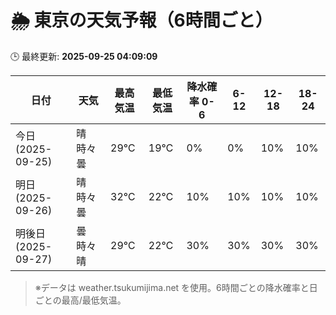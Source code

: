 # 🌦️ 東京の天気予報（6時間ごと）

🕒 最終更新: **2025-09-25 04:09:09**

| 日付 | 天気 | 最高気温 | 最低気温 | 降水確率 0-6 | 6-12 | 12-18 | 18-24 |
|------|------|----------|----------|------------|------|------|------|
| 今日 (2025-09-25) | 晴時々曇 | 29℃ | 19℃ | 0% | 0% | 10% | 10% |
| 明日 (2025-09-26) | 晴時々曇 | 32℃ | 22℃ | 10% | 10% | 10% | 10% |
| 明後日 (2025-09-27) | 曇時々晴 | 29℃ | 22℃ | 30% | 30% | 30% | 30% |

> ※データは weather.tsukumijima.net を使用。6時間ごとの降水確率と日ごとの最高/最低気温。